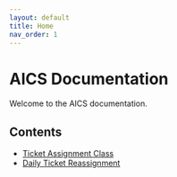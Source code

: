 ```yaml
---
layout: default
title: Home
nav_order: 1
---
```


# AICS Documentation

Welcome to the AICS documentation.

## Contents

- [Ticket Assignment Class](ticket_assignment.md)
- [Daily Ticket Reassignment](daily_ticket_reassignment.md)
